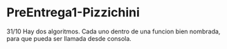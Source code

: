 # PreEntrega1-Pizzichini

31/10
Hay dos algoritmos.
Cada uno dentro de una funcion bien nombrada, para que pueda ser llamada desde consola.
